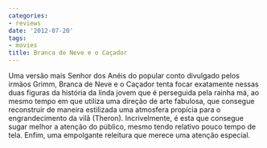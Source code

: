 ```yaml
---
categories:
- reviews
date: '2012-07-20'
tags:
- movies
title: Branca de Neve e o Caçador
---
```


Uma versão mais Senhor dos Anéis do popular conto divulgado pelos irmãos Grimm, Branca de Neve e o Caçador tenta focar exatamente nessas duas figuras da história da linda jovem que é perseguida pela rainha má, ao mesmo tempo em que utiliza uma direção de arte fabulosa, que consegue reconstruir de maneira estilizada uma atmosfera propícia para o engrandecimento da vilã (Theron). Incrivelmente, é esta que consegue sugar melhor a atenção do público, mesmo tendo relativo pouco tempo de tela. Enfim, uma empolgante releitura que merece uma atenção especial.